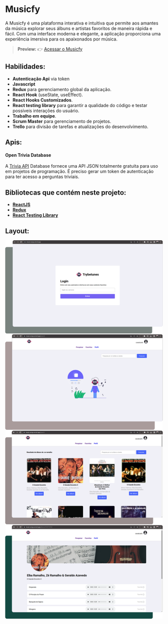 # Musicfy

A Musicfy é uma plataforma interativa e intuitiva que permite aos amantes da música explorar seus álbuns e artistas favoritos de maneira rápida e fácil. Com uma interface moderna e elegante, a aplicação proporciona uma experiência imersiva para os apaixonados por música.


> **Preview:**
> 👉 [Acessar o Musicfy](https://music-songs.vercel.app/)

## Habilidades: 

- **Autenticação Api** via token
- **Javascript** 
- **Redux** para gerenciamento global da aplicação.
- **React Hook** (useState, useEffect).
- **React Hooks Customizados**.
- **React testing library** para garantir a qualidade do código e testar possíveis interações do usuário.
- **Trabalho em equipe**.
- **Scrum Master** para gerenciamento de projetos.
- **Trello** para divisão de tarefas e atualizações do desenvolvimento.

## Apis:

#### Open Trivia Database

A [Trivia API](https://opentdb.com/api_config.php) Database fornece uma API JSON totalmente gratuita para uso em projetos de programação. É preciso gerar um token de autenticação para ter acesso a perguntas triviais.


## Bibliotecas que contém neste projeto:
* **[ReactJS](https://pt-br.reactjs.org/)**
* **[Redux](https://redux.js.org/)**
* **[React Testing Library](https://testing-library.com/docs/react-testing-library/intro/)**

## Layout:

![](./src/assets/users.png)
![](./src/assets/search.png)
![](./src/assets/albums.png)
![](./src/assets/player.png)
